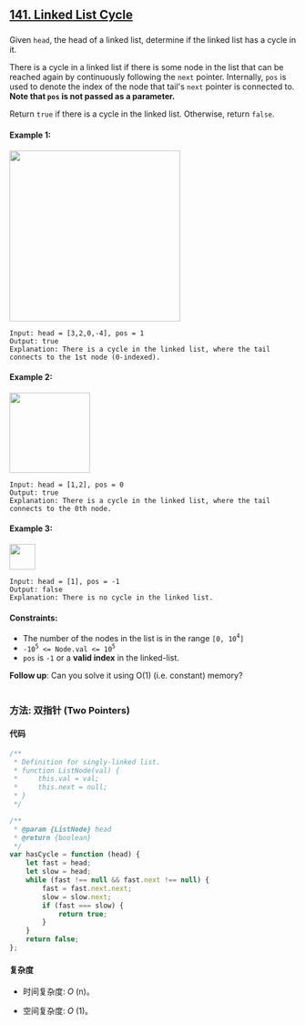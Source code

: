 ## [141. Linked List Cycle](https://leetcode.com/problems/linked-list-cycle/)

###

Given `head`, the head of a linked list, determine if the linked list has a cycle in it.

There is a cycle in a linked list if there is some node in the list that can be reached again by continuously following the `next` pointer. Internally, `pos` is used to denote the index of the node that tail's `next` pointer is connected to. **Note that `pos` is not passed as a parameter.**

Return `true` if there is a cycle in the linked list. Otherwise, return `false`.

#### Example 1:

<img src="https://assets.leetcode.com/uploads/2018/12/07/circularlinkedlist.png" width="300" />

```
Input: head = [3,2,0,-4], pos = 1
Output: true
Explanation: There is a cycle in the linked list, where the tail connects to the 1st node (0-indexed).
```

#### Example 2:

<img src="https://assets.leetcode.com/uploads/2018/12/07/circularlinkedlist_test2.png" width="141" />

```
Input: head = [1,2], pos = 0
Output: true
Explanation: There is a cycle in the linked list, where the tail connects to the 0th node.
```

#### Example 3:

<img src="https://assets.leetcode.com/uploads/2018/12/07/circularlinkedlist_test3.png" width="45" />

```
Input: head = [1], pos = -1
Output: false
Explanation: There is no cycle in the linked list.
```

#### Constraints:

-   The number of the nodes in the list is in the range `[0, 10`<sup>`4`</sup>`]`
-   `-10`<sup>`5`</sup>` <= Node.val <= 10`<sup>`5`</sup>
-   `pos` is `-1` or a **valid index** in the linked-list.

**Follow up**: Can you solve it using O(1) (i.e. constant) memory?

#

### 方法: 双指针 (Two Pointers)

#### 代码

```javascript []
/**
 * Definition for singly-linked list.
 * function ListNode(val) {
 *     this.val = val;
 *     this.next = null;
 * }
 */

/**
 * @param {ListNode} head
 * @return {boolean}
 */
var hasCycle = function (head) {
    let fast = head;
    let slow = head;
    while (fast !== null && fast.next !== null) {
        fast = fast.next.next;
        slow = slow.next;
        if (fast === slow) {
            return true;
        }
    }
    return false;
};
```

#### 复杂度

-   时间复杂度: _O_ (n)。

-   空间复杂度: _O_ (1)。
